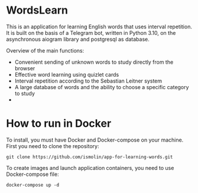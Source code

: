 # WordsLearn

This is an application for learning English words that uses interval repetition. 
It is built on the basis of a Telegram bot, written in Python 3.10, on the asynchronous aiogram library 
and postgresql as database.

Overview of the main functions:
* Convenient sending of unknown words to study directly from the browser
* Effective word learning using quizlet cards
* Interval repetition according to the Sebastian Leitner system
* A large database of words and the ability to choose a specific category to study
* 
# How to run in Docker

To install, you must have Docker and Docker-compose on your machine. 
First you need to clone the repository:

```
git clone https://github.com/ismolin/app-for-learning-words.git

```
To create images and launch application containers, you need to use Docker-compose file:

```
docker-compose up -d

```
